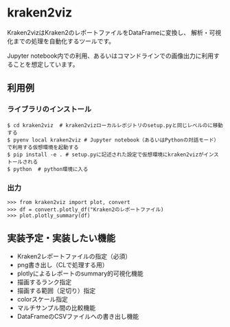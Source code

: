 # kraken2viz

Kraken2vizはKraken2のレポートファイルをDataFrameに変換し、
解析・可視化までの処理を自動化するツールです。

Jupyter notebook内での利用、あるいはコマンドラインでの画像出力に利用することを想定しています。

## 利用例

### ライブラリのインストール

```
$ cd kraken2viz  # kraken2vizローカルレポジトリのsetup.pyと同じレベルのに移動する
$ pyenv local kraken2viz # Jupyter notebook（あるいはPythonの対話モード）で利用する仮想環境を起動する
$ pip install -e . # setup.pyに記述された設定で仮想環境にkraken2vizがインストールされる
$ python  # python環境に入る
```

### 出力

```
>>> from kraken2viz import plot, convert
>>> df = convert.plotly_df("Kraken2のレポートファイル)
>>> plot.plotly_summary(df)
```

## 実装予定・実装したい機能
- Kraken2レポートファイルの指定（必須）
- png書き出し（CLで処理する用）
- plotlyによるレポートのsummary的可視化機能
- 描画するランク指定
- 描画する範囲（足切り）指定
- colorスケール指定
- マルチサンプル間の比較機能
- DataFrameのCSVファイルへの書き出し機能

